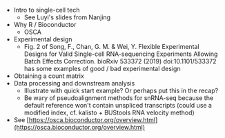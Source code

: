 - Intro to single-cell tech
  - See Luyi's slides from Nanjing
- Why R / Bioconductor
  - OSCA
- Experimental design
  - Fig. 2 of Song, F., Chan, G. M. & Wei, Y. Flexible Experimental Designs for Valid Single-cell RNA-sequencing Experiments Allowing Batch Effects Correction. bioRxiv 533372 (2019) doi:10.1101/533372 has some examples of good / bad experimental design
- Obtaining a count matrix
- Data processing and downstream analysis
  - Illustrate with quick start example? Or perhaps put this in the recap?
  - Be wary of pseudoalignment methods for snRNA-seq because the default reference won't contain unspliced transcripts (could use a modified index, cf. kalisto + BUStools RNA velocity method)
- See [https://osca.bioconductor.org/overview.html](https://osca.bioconductor.org/overview.html)

